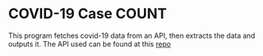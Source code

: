 # COVID-19 Case COUNT
 This program fetches covid-19 data from an API, then extracts the data and outputs it.
 The API used can be found at this [repo](https://github.com/ccodwg/Covid19Canada)
